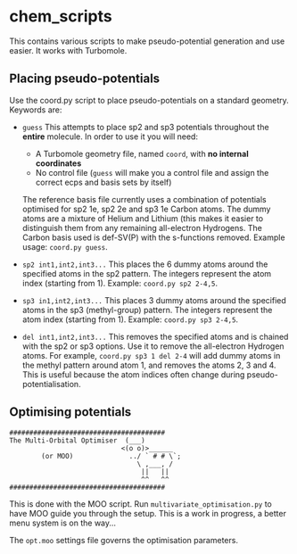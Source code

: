 # chem_scripts

This contains various scripts to make pseudo-potential generation and use easier. It works with Turbomole.

## Placing pseudo-potentials

Use the coord.py script to place pseudo-potentials on a standard geometry. Keywords are:

 - `guess` This attempts to place sp2 and sp3 potentials throughout the **entire** molecule. In order to use it you will need:
   - A Turbomole geometry file, named `coord`, with **no internal coordinates**
   - No control file (`guess` will make you a control file and assign the correct ecps and basis sets by itself)
   
   The reference basis file currently uses a combination of potentials optimised for sp2 1e, sp2 2e and sp3 1e Carbon atoms. The dummy atoms are a mixture of Helium and Lithium (this makes it easier to distinguish them from any remaining all-electron Hydrogens. The Carbon basis used is def-SV(P) with the s-functions removed. Example usage: `coord.py guess`.

 - `sp2 int1,int2,int3...` This places the 6 dummy atoms around the specified atoms in the sp2 pattern. The integers represent the atom index (starting from 1). Example: `coord.py sp2 2-4,5`.
 
 - `sp3 in1,int2,int3...` This places 3 dummy atoms around the specified atoms in the sp3 (methyl-group) pattern. The integers represent the atom index (starting from 1). Example: `coord.py sp3 2-4,5`.
 
 - `del int1,int2,int3...` This removes the specified atoms and is chained with the sp2 or sp3 options. Use it to remove the all-electron Hydrogen atoms. For example, `coord.py sp3 1 del 2-4` will add dummy atoms in the methyl pattern around atom 1, and removes the atoms 2, 3 and 4. This is useful because the atom indices often change during pseudo-potentialisation.  
 
 ## Optimising potentials
 
 ```
#######################################
The Multi-Orbital Optimiser  (___)
                             <(o o)>______
         (or MOO)              ../ ` # # \`;   
                                 \ ,___, /
                                  ||   ||  
                                  ^^   ^^  
#######################################
 ```
 
 This is done with the MOO script. Run `multivariate_optimisation.py` to have MOO guide you through the setup. This is a work in progress, a better menu system is on the way...
 
 The `opt.moo` settings file governs the optimisation parameters.
